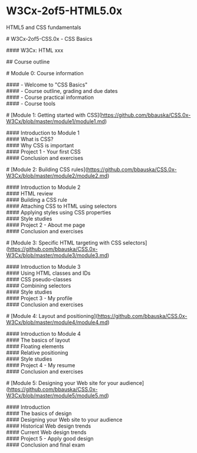 # W3Cx-2of5-HTML5.0x

HTML5 and CSS fundamentals

\# W3Cx-2of5-CSS.0x - CSS Basics

\#### W3Cx: HTML xxx

\## Course outline

\# Module 0: Course information

\#### - Welcome to "CSS Basics"  
\#### - Course outline, grading and due dates  
\#### - Course practical information  
\#### - Course tools

\# \[Module 1: Getting started with CSS\](https://github.com/bbauska/CSS.0x-W3Cx/blob/master/module1/module1.md)

\#### Introduction to Module 1  
\#### What is CSS?  
\#### Why CSS is important  
\#### Project 1 - Your first CSS  
\#### Conclusion and exercises

\# \[Module 2: Building CSS rules\](https://github.com/bbauska/CSS.0x-W3Cx/blob/master/module2/module2.md)

\#### Introduction to Module 2  
\#### HTML review  
\#### Building a CSS rule  
\#### Attaching CSS to HTML using selectors  
\#### Applying styles using CSS properties  
\#### Style studies  
\#### Project 2 - About me page  
\#### Conclusion and exercises

\# \[Module 3: Specific HTML targeting with CSS selectors\](https://github.com/bbauska/CSS.0x-W3Cx/blob/master/module3/module3.md)

\#### Introduction to Module 3  
\#### Using HTML classes and IDs  
\#### CSS pseudo-classes  
\#### Combining selectors  
\#### Style studies  
\#### Project 3 - My profile  
\#### Conclusion and exercises

\# \[Module 4: Layout and positioning\](https://github.com/bbauska/CSS.0x-W3Cx/blob/master/module4/module4.md)

\#### Introduction to Module 4  
\#### The basics of layout  
\#### Floating elements  
\#### Relative positioning  
\#### Style studies  
\#### Project 4 - My resume  
\#### Conclusion and exercises

\# \[Module 5: Designing your Web site for your audience\](https://github.com/bbauska/CSS.0x-W3Cx/blob/master/module5/module5.md)  
  
\#### Introduction  
\#### The basics of design  
\#### Designing your Web site to your audience  
\#### Historical Web design trends  
\#### Current Web design trends  
\#### Project 5 - Apply good design  
\#### Conclusion and final exam
